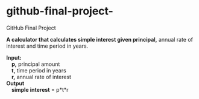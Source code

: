 # github-final-project-
GitHub Final Project

**A calculator that calculates simple interest given principal,** annual rate of interest and time period in years.

**Input:**\
&emsp;**p,** principal amount\
&emsp;**t,** time period in years\
&emsp;**r,** annual rate of interest\
**Output**\
&emsp;**simple interest** = p\*t\*r

